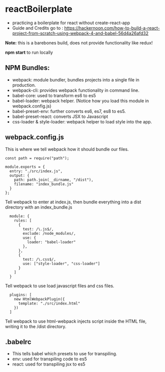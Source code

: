 # reactBoilerplate
* practicing a boilerplate for react without create-react-app
* Guide and Credits go to : https://hackernoon.com/how-to-build-a-react-project-from-scratch-using-webpack-4-and-babel-56d4a26afd32 

**Note:** this is a barebones build, does not provide functionality like redux!

**npm start** to run locally

## NPM Bundles:
* webpack: module bundler, bundles projects into a single file in production.
* webpack-cli: provides webpack functionality in command line.
* babel-core: used to transform es6 to es5
* babel-loader: webpack helper. (Notice how you load this module in webpack.config.js)
* babel-preset-env: further converts es6, es7, es8 to es5.
* babel-preset-react: converts JSX to Javascript
* css-loader & style-loader: webpack helper to load style into the app.


## webpack.config.js
This is where we tell webpack how it should bundle our files.

```
const path = require("path");

module.exports = {
  entry: "./src/index.js",
  output: {
    path: path.join(__dirname, "/dist"),
    filename: "index_bundle.js"
  }
};

```
Tell webpack to enter at index.js, then bundle everything into a dist directory with an index_bundle.js

```
  module: {
    rules: [
      {
        test: /\.js$/,
        exclude: /node_modules/,
        use: {
          loader: "babel-loader"
        },
      },
      {
        test: /\.css$/,
        use: ["style-loader", "css-loader"]
      }
    ]
  }
```
Tell webpack to use load javascript files and css files.

```
  plugins: [
    new HtmlWebpackPlugin({
      template: "./src/index.html"
    })
  ]
```
Tell webpack to use html-webpack injects script inside the HTML file, writing it to the /dist directory.

## .babelrc
* This tells babel which presets to use for transpiling. 
* env: used for transpiling code to es5
* react: used for transpiling jsx to es5

